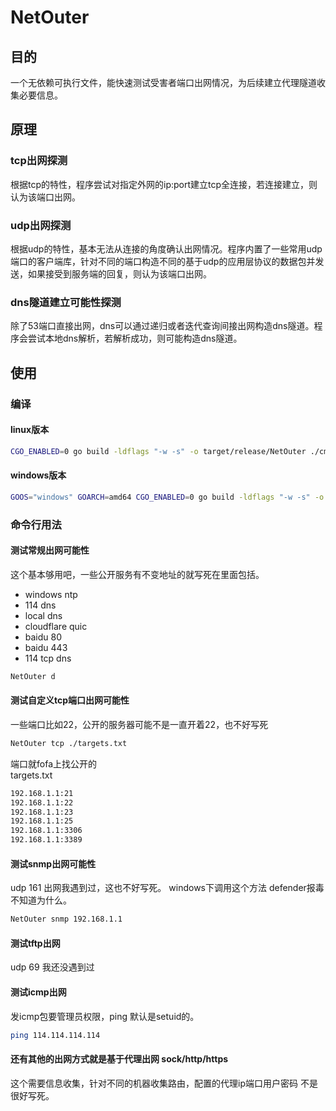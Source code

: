 # NetOuter

## 目的

一个无依赖可执行文件，能快速测试受害者端口出网情况，为后续建立代理隧道收集必要信息。

## 原理

### tcp出网探测

根据tcp的特性，程序尝试对指定外网的ip:port建立tcp全连接，若连接建立，则认为该端口出网。  

### udp出网探测

根据udp的特性，基本无法从连接的角度确认出网情况。程序内置了一些常用udp端口的客户端库，针对不同的端口构造不同的基于udp的应用层协议的数据包并发送，如果接受到服务端的回复，则认为该端口出网。

### dns隧道建立可能性探测

除了53端口直接出网，dns可以通过递归或者迭代查询间接出网构造dns隧道。程序会尝试本地dns解析，若解析成功，则可能构造dns隧道。

## 使用

### 编译

#### linux版本

```bash
CGO_ENABLED=0 go build -ldflags "-w -s" -o target/release/NetOuter ./cmd/netouter/main.go
```

#### windows版本

```bash
GOOS="windows" GOARCH=amd64 CGO_ENABLED=0 go build -ldflags "-w -s" -o target/release/NetOuter.exe ./cmd/netouter/main.go
```

### 命令行用法

#### 测试常规出网可能性

这个基本够用吧，一些公开服务有不变地址的就写死在里面包括。
- windows ntp  
- 114 dns
- local dns
- cloudflare quic
- baidu 80
- baidu 443
- 114 tcp dns


```bash
NetOuter d
```

#### 测试自定义tcp端口出网可能性

一些端口比如22，公开的服务器可能不是一直开着22，也不好写死

```bash
NetOuter tcp ./targets.txt
```

端口就fofa上找公开的  
targets.txt  

```texinfo
192.168.1.1:21
192.168.1.1:22
192.168.1.1:23
192.168.1.1:25
192.168.1.1:3306
192.168.1.1:3389
```

#### 测试snmp出网可能性

udp 161 出网我遇到过，这也不好写死。
windows下调用这个方法 defender报毒不知道为什么。

```bash
NetOuter snmp 192.168.1.1
```

#### 测试tftp出网

udp 69 我还没遇到过

#### 测试icmp出网

发icmp包要管理员权限，ping 默认是setuid的。

```bash
ping 114.114.114.114
```

#### 还有其他的出网方式就是基于代理出网 sock/http/https

这个需要信息收集，针对不同的机器收集路由，配置的代理ip端口用户密码
不是很好写死。




